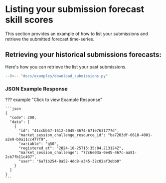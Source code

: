 # Listing your submission forecast skill scores

This section provides an example of how to list your submissions and retrieve the submitted forecast time-series.

## Retrieving your historical submissions forecasts:

Here's how you can retrieve the list your past submissions.

```python title="download_submissions.py"
--8<-- "docs/examples/download_submissions.py"
```

### JSON Example Response 
??? example "Click to view Example Response"

    ```json
    {
      "code": 200,
      "data": [
        {
          "id": "41ccbb67-1612-4045-8674-671e7631777d",
          "market_session_challenge_resource_id": "ba7203df-0618-4001-a2e9-b0a11cc477f9",
          "variable": "q50",
          "registered_at": "2024-10-25T15:35:04.213124Z",
          "market_session_challenge": "77c6e03a-0e45-467c-aa81-2cb7fb11c497",
          "user": "6a71b254-8a52-4dd8-a345-32c02af3ebb0"
        }
      ]
    }
    ```
